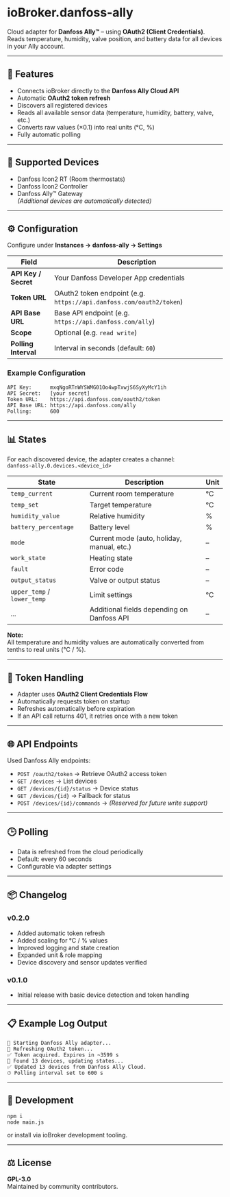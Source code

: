 # ioBroker.danfoss-ally

Cloud adapter for **Danfoss Ally™** – using **OAuth2 (Client Credentials)**.  
Reads temperature, humidity, valve position, and battery data for all devices in your Ally account.

---

## 🔧 Features

- Connects ioBroker directly to the **Danfoss Ally Cloud API**  
- Automatic **OAuth2 token refresh**  
- Discovers all registered devices  
- Reads all available sensor data (temperature, humidity, battery, valve, etc.)  
- Converts raw values (×0.1) into real units (°C, %)  
- Fully automatic polling  

---

## 🧱 Supported Devices

- Danfoss Icon2 RT (Room thermostats)  
- Danfoss Icon2 Controller  
- Danfoss Ally™ Gateway  
  *(Additional devices are automatically detected)*  

---

## ⚙️ Configuration

Configure under **Instances → danfoss-ally → Settings**

| Field | Description |
|--------|-------------|
| **API Key / Secret** | Your Danfoss Developer App credentials |
| **Token URL** | OAuth2 token endpoint (e.g. `https://api.danfoss.com/oauth2/token`) |
| **API Base URL** | Base API endpoint (e.g. `https://api.danfoss.com/ally`) |
| **Scope** | Optional (e.g. `read write`) |
| **Polling Interval** | Interval in seconds (default: `60`) |

### Example Configuration

```
API Key:      mxqNgoRTnWYSWMG01Oo4wpTxwjS6SyXyMcY1ih
API Secret:   [your secret]
Token URL:    https://api.danfoss.com/oauth2/token
API Base URL: https://api.danfoss.com/ally
Polling:      600
```

---

## 📊 States

For each discovered device, the adapter creates a channel:  
`danfoss-ally.0.devices.<device_id>`

| State | Description | Unit |
|--------|--------------|------|
| `temp_current` | Current room temperature | °C |
| `temp_set` | Target temperature | °C |
| `humidity_value` | Relative humidity | % |
| `battery_percentage` | Battery level | % |
| `mode` | Current mode (auto, holiday, manual, etc.) | – |
| `work_state` | Heating state | – |
| `fault` | Error code | – |
| `output_status` | Valve or output status | – |
| `upper_temp` / `lower_temp` | Limit settings | °C |
| ... | Additional fields depending on Danfoss API | – |

**Note:**  
All temperature and humidity values are automatically converted from tenths to real units (°C / %).

---

## 🧠 Token Handling

- Adapter uses **OAuth2 Client Credentials Flow**  
- Automatically requests token on startup  
- Refreshes automatically before expiration  
- If an API call returns 401, it retries once with a new token  

---

## 🌐 API Endpoints

Used Danfoss Ally endpoints:

- `POST /oauth2/token` → Retrieve OAuth2 access token  
- `GET /devices` → List devices  
- `GET /devices/{id}/status` → Device status  
- `GET /devices/{id}` → Fallback for status  
- `POST /devices/{id}/commands` → *(Reserved for future write support)*  

---

## 🕒 Polling

- Data is refreshed from the cloud periodically  
- Default: every 60 seconds  
- Configurable via adapter settings  

---

## 📦 Changelog

### v0.2.0
- Added automatic token refresh  
- Added scaling for °C / % values  
- Improved logging and state creation  
- Expanded unit & role mapping  
- Device discovery and sensor updates verified  

### v0.1.0
- Initial release with basic device detection and token handling  

---

## 📋 Example Log Output

```
🔄 Starting Danfoss Ally adapter...
🔑 Refreshing OAuth2 token...
✅ Token acquired. Expires in ~3599 s
📡 Found 13 devices, updating states...
✅ Updated 13 devices from Danfoss Ally Cloud.
⏱ Polling interval set to 600 s
```

---

## 🧩 Development

```
npm i
node main.js
```

or install via ioBroker development tooling.

---

## ⚖️ License

**GPL-3.0**  
Maintained by community contributors.